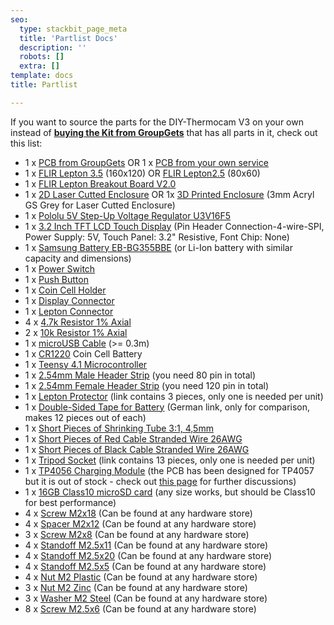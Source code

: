 ```yaml
---
seo:
  type: stackbit_page_meta
  title: 'Partlist Docs'
  description: ''
  robots: []
  extra: []
template: docs
title: Partlist

---
```


If you want to source the parts for the DIY-Thermocam V3 on your own instead of **[buying the Kit from GroupGets](https://store.groupgets.com/products/diy-thermocam-v3)** that has all parts in it, check out this list:

- 1 x [PCB from GroupGets](https://store.groupgets.com/products/diy-thermocam-pcb) OR 1 x [PCB from your own service](https://github.com/maxritter/diy-thermocam/tree/master/pcb/3.0)
- 1 x [FLIR Lepton 3.5](https://store.groupgets.com/products/flir-lepton-3-5) (160x120) OR [FLIR Lepton2.5](https://store.groupgets.com/products/flir-lepton-2-5) (80x60)
- 1 x [FLIR Lepton Breakout Board V2.0](https://store.groupgets.com/products/lepton-breakout-board-v2-0)
- 1 x [2D Laser Cutted Enclosure](https://github.com/maxritter/diy-thermocam/tree/master/enclosure/3.0) OR 1x [3D Printed Enclosure](https://github.com/helmarw/DIY-Thermocam/tree/master/Enclosure/3.0b) (3mm Acryl GS Grey for Laser Cutted Enclosure)
- 1 x [Pololu 5V Step-Up Voltage Regulator U3V16F5](https://www.pololu.com/product/4941)
- 1 x [3.2 Inch TFT LCD Touch Display](http://www.buydisplay.com/default/3-2-inch-capacitive-touchscreen-240x320-tft-lcd-module-display) (Pin Header Connection-4-wire-SPI, Power Supply: 5V, Touch Panel: 3.2" Resistive, Font Chip: None)
- 1 x [Samsung Battery EB-BG355BBE](https://www.aliexpress.com/i/32855281429.html) (or Li-Ion battery with similar capacity and dimensions)
- 1 x [Power Switch](https://www.digikey.com/en/products/detail/nkk-switches/CWT12AAS1/671497?s=N4IgTCBcDaIDoBcDMA2ADAWgIwHYw4wDkAREAXQF8g)
- 1 x [Push Button](https://www.digikey.com/en/products/detail/rafi-usa/1-10107-0110104/6227436?s=N4IgTCBcDaIIwDo4AYUHYGpSgLCAugL5A)
- 1 x [Coin Cell Holder](https://www.digikey.com/en/products/detail/keystone-electronics/3001/227442?s=N4IgTCBcDaIMwDYC0cAMqCMSByAREAugL5A)
- 1 x [Display Connector](https://www.digikey.com/en/products/detail/sullins-connector-solutions/SFH11-PBPC-D20-ST-BK/1990093?s=N4IgTCBcDaIMoDEASBGFBaACgIUwYXQBEwAGdOAFXWwGkQBdAXyA)
- 1 x [Lepton Connector](https://www.digikey.com/en/products/detail/sullins-connector-solutions/PPPC102LJBN-RC/776021?s=N4IgTCBcDaIAoIMIEYAMYAyApAQgOQFoAlREAXQF8g)
- 4 x [4.7k Resistor 1% Axial](https://www.digikey.com/en/products/detail/stackpole-electronics-inc/RNMF14FTC4K70/2617354?s=N4IgTCBcDaIMoBYB0B2A0gYQIIYCoFoA5AERAF0BfIA)
- 2 x [10k Resistor 1% Axial](https://www.digikey.com/en/products/detail/stackpole-electronics-inc/RNMF14FTC10K0/1683930?s=N4IgTCBcDaIDoBcDKBGADAaQMIEEsBUBaAOQBEQBdAXyA)
- 1 x [microUSB Cable](https://www.digikey.com/en/products/detail/cvilux-usa/DH-20M50055/13175849) (>= 0.3m)
- 1 x [CR1220](https://www.digikey.com/en/products/detail/panasonic-bsg/CR1220/269740) Coin Cell Battery
- 1 x [Teensy 4.1 Microcontroller](https://www.adafruit.com/product/4622) 
- 1 x [2.54mm Male Header Strip](https://www.adafruit.com/product/392) (you need 80 pin in total)
- 1 x [2.54mm Female Header Strip](https://www.adafruit.com/product/598) (you need 120 pin in total)
- 1 x [Lepton Protector](https://www.amazon.com/-/de/dp/B08FMDR7TG/ref=sr_1_19?__mk_de_DE=%C3%85M%C3%85%C5%BD%C3%95%C3%91&dchild=1&keywords=Webcam+Cover&qid=1622994610&sr=8-19) (link contains 3 pieces, only one is needed per unit)
- 1 x [Double-Sided Tape for Battery](https://www.amazon.de/-/en/Double-Acrylic-Mounting-sticky-250x180mm/dp/B00K5PCU26/ref=pd_nav_hcs_rp_3?pd_rd_w=nTCZb&pf_rd_p=4af1fbc6-03e7-421e-ad89-c4e50d22eebd&pf_rd_r=YGY9F5M4XZ3PRFX2CMQ0&pd_rd_r=e3b206b5-c903-441e-9e18-2111ba4ae1a6&pd_rd_wg=JEKYe&pd_rd_i=B00K5PCU26&psc=1) (German link, only for comparison, makes 12 pieces out of each)
- 1 x [Short Pieces of Shrinking Tube 3:1, 4,5mm](https://www.adafruit.com/product/344)
- 1 x [Short Pieces of Red Cable Stranded Wire 26AWG](https://www.adafruit.com/product/1877)
- 1 x [Short Pieces of Black Cable Stranded Wire 26AWG](https://www.adafruit.com/product/1881)
- 1 x [Tripod Socket](https://www.amazon.com/gp/product/B00HYLZ33W/ref=ppx_yo_dt_b_asin_title_o00_s00?ie=UTF8&psc=1) (link contains 13 pieces, only one is needed per unit)
- 1 x [TP4056 Charging Module](https://www.amazon.com/-/de/dp/B09SWBM31Z/ref=sr_1_1?__mk_de_DE=%C3%85M%C3%85%C5%BD%C3%95%C3%91&crid=310SOY22ZWJ2A&keywords=TP4056&qid=1683368773&sprefix=tp4056%2Caps%2C168&sr=8-1) (the PCB has been designed for TP4057 but it is out of stock - check out [this page](https://github.com/maxritter/diy-thermocam/issues/103) for further discussions)
- 1 x [16GB Class10 microSD card](https://www.amazon.com/-/de/dp/B073K14CVB/ref=sr_1_3?__mk_de_DE=%C3%85M%C3%85%C5%BD%C3%95%C3%91&crid=3D1EBSQIC4JET&keywords=16GB%2BmicrosD%2Bclass%2B10&qid=1683368579&sprefix=16gb%2Bmicrosd%2Bclass%2B10%2Caps%2C215&sr=8-3&th=1) (any size works, but should be Class10 for best performance)
- 4 x [Screw M2x18](https://www.ettinger.de/en/p/cheese-head-slotted-d84-m2x18-steel-zinc-plated/001.14.177) (Can be found at any hardware store)
- 4 x [Spacer M2x12](https://www.ettinger.de/p/isolier-distanzhuelse/besonders-fuer-m-2/005.81.120) (Can be found at any hardware store)
- 3 x [Screw M2x8](https://www.ettinger.de/en/p/countersunk-head-phillips-drive-d965h-m2x08-stainless-steel/001.12.138) (Can be found at any hardware store)
- 4 x [Standoff M2.5x11](https://www.ettinger.de/en/p/hex-standoff/male-female-m2-5/sw4x11-brass-nickel-plated/005.12.113?number=005.12.113) (Can be found at any hardware store)
- 4 x [Standoff M2.5x20](https://www.ettinger.de/en/p/standoff-nickel-plated-brass-f/f-af5x20-thread-m2.5x6/m2.5x6/005.02.205) (Can be found at any hardware store)
- 4 x [Standoff M2.5x5](https://www.ettinger.de/en/p/hex-standoff/male-female-m2-5/sw4x5-brass-nickel-plated/005.12.053)  (Can be found at any hardware store)
- 4 x [Nut M2 Plastic](https://www.ettinger.de/p/kunststoff-mutter-din-934-iso-4032/002.05.016) (Can be found at any hardware store)
- 3 x [Nut M2 Zinc](https://www.ettinger.de/en/p/hexagon-nut-d934-m2/4x1-6-steel-zinc-plated/002.10.011) (Can be found at any hardware store)
- 3 x [Washer M2 Steel](https://www.ettinger.de/en/p/flat-washers-for-m2-d433-2-2/4-5x0-35-steel-nickel-pl./003.01.013) (Can be found at any hardware store)
- 8 x [Screw M2.5x6](https://www.ettinger.de/en/p/machine-screw-pan-head-pozidrive-d7985z-m2-5x06-steel-zinc-plated/001.18.221) (Can be found at any hardware store)